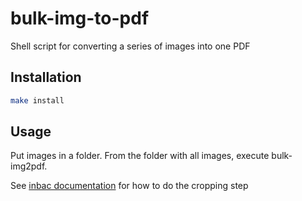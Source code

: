 # bulk-img-to-pdf
Shell script for converting a series of images into one PDF

## Installation

```bash
make install
```

## Usage

Put images in a folder. From the folder with all images, execute bulk-img2pdf.

See [inbac documentation](https://github.com/weclaw1/inbac) for how to do the cropping step